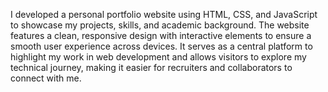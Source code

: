 I developed a personal portfolio website using HTML, CSS, and JavaScript to showcase my projects, skills, and academic background. The website features a clean, responsive design with interactive elements to ensure a smooth user experience across devices. It serves as a central platform to highlight my work in web development and allows visitors to explore my technical journey, making it easier for recruiters and collaborators to connect with me.
